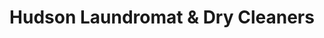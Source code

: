---
title: "Hudson Laundromat & Dry Cleaners"
url: /poughkeepsie/hudson-laundromat-and-dry-cleaners/
shop: laundry
---